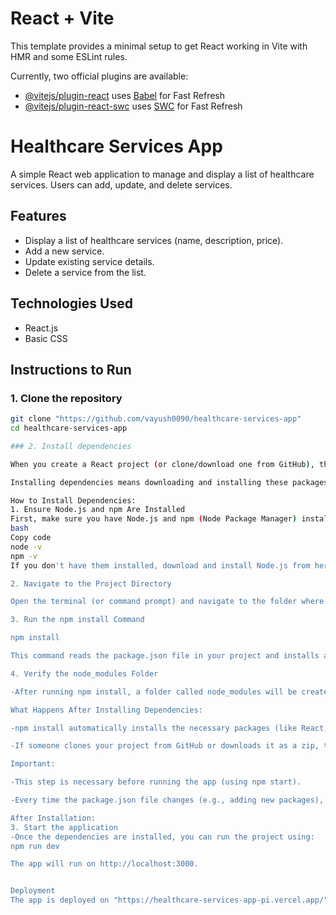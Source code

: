 # React + Vite

This template provides a minimal setup to get React working in Vite with HMR and some ESLint rules.

Currently, two official plugins are available:

- [@vitejs/plugin-react](https://github.com/vitejs/vite-plugin-react/blob/main/packages/plugin-react/README.md) uses [Babel](https://babeljs.io/) for Fast Refresh
- [@vitejs/plugin-react-swc](https://github.com/vitejs/vite-plugin-react-swc) uses [SWC](https://swc.rs/) for Fast Refresh


# Healthcare Services App

A simple React web application to manage and display a list of healthcare services. Users can add, update, and delete services.

## Features
- Display a list of healthcare services (name, description, price).
- Add a new service.
- Update existing service details.
- Delete a service from the list.

## Technologies Used
- React.js
- Basic CSS

## Instructions to Run

### 1. Clone the repository
```bash
git clone "https://github.com/vayush0090/healthcare-services-app"
cd healthcare-services-app

### 2. Install dependencies

When you create a React project (or clone/download one from GitHub), there are certain packages and libraries that the project depends on. These dependencies are listed in a file called package.json.

Installing dependencies means downloading and installing these packages so that the project can run properly.

How to Install Dependencies:
1. Ensure Node.js and npm Are Installed
First, make sure you have Node.js and npm (Node Package Manager) installed on your computer. To check, open a terminal/command prompt and run:
bash
Copy code
node -v
npm -v
If you don't have them installed, download and install Node.js from here.

2. Navigate to the Project Directory

Open the terminal (or command prompt) and navigate to the folder where your React project is located. You can use the cd (change directory) command:

3. Run the npm install Command

npm install

This command reads the package.json file in your project and installs all the required dependencies listed under the "dependencies" section.

4. Verify the node_modules Folder

-After running npm install, a folder called node_modules will be created in your project directory. This folder contains all the libraries and packages your project needs.

What Happens After Installing Dependencies:

-npm install automatically installs the necessary packages (like React, ReactDOM, etc.) for your project to run.

-If someone clones your project from GitHub or downloads it as a zip, they need to run npm install to get all the dependencies locally.

Important:

-This step is necessary before running the app (using npm start).

-Every time the package.json file changes (e.g., adding new packages), you need to run npm install again to update the node_modules folder.

After Installation:
3. Start the application
-Once the dependencies are installed, you can run the project using:
npm run dev

The app will run on http://localhost:3000.


Deployment
The app is deployed on "https://healthcare-services-app-pi.vercel.app/".

